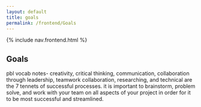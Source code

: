 ```yaml
---
layout: default
title: goals
permalink: /frontend/Goals
---
```


{% include nav.frontend.html %}

## Goals

pbl vocab notes-
creativity, critical thinking, communication, collaboration through leadership, teamwork collaboration, researching, and technical are the 7 tennets of successful processes. it is important to brainstorm, problem solve, and work with your team on all aspects of your project in order for it to be most successful and streamlined. 